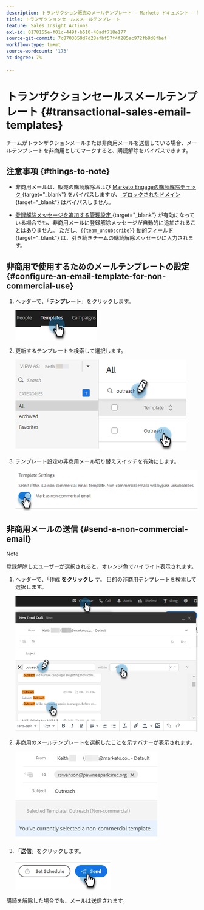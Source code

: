```yaml
---
description: トランザクション販売のメールテンプレート - Marketo ドキュメント – 製品ドキュメント
title: トランザクションセールスメールテンプレート
feature: Sales Insight Actions
exl-id: 0178155e-f01c-449f-b510-40adf718e177
source-git-commit: 7c8703059d7d28afbf57f4f285ac972fb9d8fbef
workflow-type: tm+mt
source-wordcount: '173'
ht-degree: 7%

---
```


# トランザクションセールスメールテンプレート {#transactional-sales-email-templates}

チームがトランザクションメールまたは非商用メールを送信している場合、メールテンプレートを非商用としてマークすると、購読解除をバイパスできます。

## 注意事項 {#things-to-note}

* 非商用メールは、販売の購読解除および [Marketo Engageの購読解除チェック ](/help/marketo/product-docs/marketo-sales-insight/actions/email/unsubscribes/marketo-unsubscribe-check.md){target="_blank"} をバイパスしますが、[ ブロックされたドメイン ](/help/marketo/product-docs/marketo-sales-insight/actions/admin/blocked-domains.md){target="_blank"} はバイパスしません。

* [ 登録解除メッセージを追加する管理設定 ](/help/marketo/product-docs/marketo-sales-insight/actions/email/unsubscribes/auto-append-unsubscribe-message-setting.md){target="_blank"} が有効になっている場合でも、非商用メールに登録解除メッセージが自動的に追加されることはありません。 ただし、`{{team_unsubscribe}}` [ 動的フィールド ](/help/marketo/product-docs/marketo-sales-insight/actions/templates/dynamic-fields.md){target="_blank"} は、引き続きチームの購読解除メッセージに入力されます。

## 非商用で使用するためのメールテンプレートの設定 {#configure-an-email-template-for-non-commercial-use}

1. ヘッダーで、「**テンプレート**」をクリックします。

   ![](assets/transactional-sales-email-templates-1.png)

1. 更新するテンプレートを検索して選択します。

   ![](assets/transactional-sales-email-templates-2.png)

1. テンプレート設定の非商用メール切り替えスイッチを有効にします。

   ![](assets/transactional-sales-email-templates-3.png)

## 非商用メールの送信 {#send-a-non-commercial-email}

>[!NOTE]
>
>登録解除したユーザーが選択されると、オレンジ色でハイライト表示されます。

1. ヘッダーで、「作成 **をクリックし** す。 目的の非商用テンプレートを検索して選択します。

   ![](assets/transactional-sales-email-templates-4.png)

1. 非商用のメールテンプレートを選択したことを示すバナーが表示されます。

   ![](assets/transactional-sales-email-templates-5.png)

1. 「**送信**」をクリックします。

   ![](assets/transactional-sales-email-templates-6.png)

購読を解除した場合でも、メールは送信されます。
